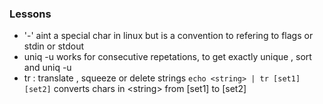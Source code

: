 ### Lessons
 * '-' aint a special char in linux but is a convention to refering to flags or stdin or stdout
* uniq -u works for consecutive repetations, to get exactly unique , sort and uniq -u
* tr : translate , squeeze or delete strings
   `echo <string> | tr [set1] [set2]`
   converts chars in \<string> from [set1] to [set2] 
   
	